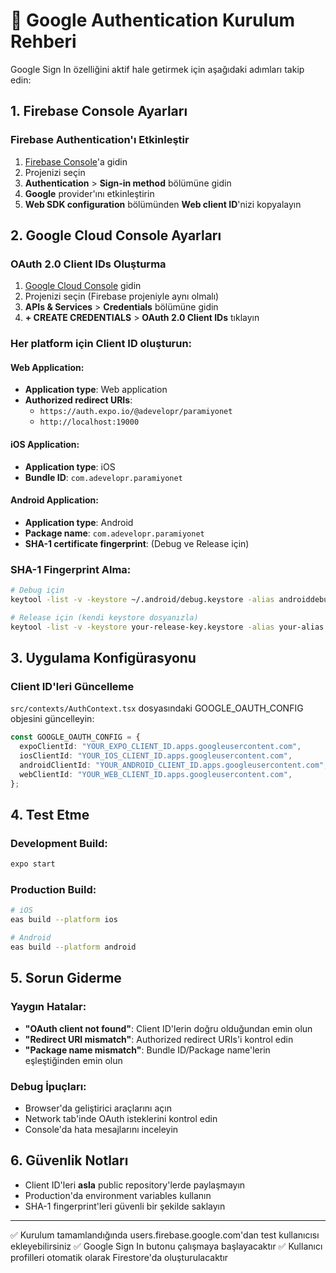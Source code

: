 # 🔑 Google Authentication Kurulum Rehberi

Google Sign In özelliğini aktif hale getirmek için aşağıdaki adımları takip edin:

## 1. Firebase Console Ayarları

### Firebase Authentication'ı Etkinleştir
1. [Firebase Console](https://console.firebase.google.com/)'a gidin
2. Projenizi seçin
3. **Authentication** > **Sign-in method** bölümüne gidin
4. **Google** provider'ını etkinleştirin
5. **Web SDK configuration** bölümünden **Web client ID**'nizi kopyalayın

## 2. Google Cloud Console Ayarları

### OAuth 2.0 Client IDs Oluşturma
1. [Google Cloud Console](https://console.cloud.google.com/) gidin
2. Projenizi seçin (Firebase projeniyle aynı olmalı)
3. **APIs & Services** > **Credentials** bölümüne gidin
4. **+ CREATE CREDENTIALS** > **OAuth 2.0 Client IDs** tıklayın

### Her platform için Client ID oluşturun:

#### Web Application:
- **Application type**: Web application
- **Authorized redirect URIs**: 
  - `https://auth.expo.io/@adevelopr/paramiyonet`
  - `http://localhost:19000`

#### iOS Application:
- **Application type**: iOS
- **Bundle ID**: `com.adevelopr.paramiyonet`

#### Android Application:
- **Application type**: Android
- **Package name**: `com.adevelopr.paramiyonet`
- **SHA-1 certificate fingerprint**: (Debug ve Release için)

### SHA-1 Fingerprint Alma:
```bash
# Debug için
keytool -list -v -keystore ~/.android/debug.keystore -alias androiddebugkey

# Release için (kendi keystore dosyanızla)
keytool -list -v -keystore your-release-key.keystore -alias your-alias
```

## 3. Uygulama Konfigürasyonu

### Client ID'leri Güncelleme
`src/contexts/AuthContext.tsx` dosyasındaki GOOGLE_OAUTH_CONFIG objesini güncelleyin:

```typescript
const GOOGLE_OAUTH_CONFIG = {
  expoClientId: "YOUR_EXPO_CLIENT_ID.apps.googleusercontent.com",
  iosClientId: "YOUR_IOS_CLIENT_ID.apps.googleusercontent.com", 
  androidClientId: "YOUR_ANDROID_CLIENT_ID.apps.googleusercontent.com",
  webClientId: "YOUR_WEB_CLIENT_ID.apps.googleusercontent.com",
};
```

## 4. Test Etme

### Development Build:
```bash
expo start
```

### Production Build:
```bash
# iOS
eas build --platform ios

# Android  
eas build --platform android
```

## 5. Sorun Giderme

### Yaygın Hatalar:
- **"OAuth client not found"**: Client ID'lerin doğru olduğundan emin olun
- **"Redirect URI mismatch"**: Authorized redirect URIs'i kontrol edin
- **"Package name mismatch"**: Bundle ID/Package name'lerin eşleştiğinden emin olun

### Debug İpuçları:
- Browser'da geliştirici araçlarını açın
- Network tab'inde OAuth isteklerini kontrol edin
- Console'da hata mesajlarını inceleyin

## 6. Güvenlik Notları

- Client ID'leri **asla** public repository'lerde paylaşmayın
- Production'da environment variables kullanın
- SHA-1 fingerprint'leri güvenli bir şekilde saklayın

---

✅ Kurulum tamamlandığında users.firebase.google.com'dan test kullanıcısı ekleyebilirsiniz
✅ Google Sign In butonu çalışmaya başlayacaktır
✅ Kullanıcı profilleri otomatik olarak Firestore'da oluşturulacaktır 